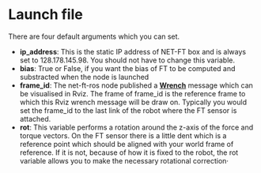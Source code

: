 
# Launch file

There are four default arguments which you can set.

* **ip_address**:
This is the static IP address of NET-FT box and is always set to 128.178.145.98. You should not have to change
this variable. 
* **bias**: 
True or False, if you want the bias of FT to be computed and substracted when the node is launched
* **frame_id**:
The net-ft-ros node published a [**Wrench**](http://wiki.ros.org/rviz/DisplayTypes/Wrench) message which can be 
visualised in Rviz. The frame of frame_id is the reference frame to which this Rviz wrench message will be draw on.
Typically you would set the frame_id to the last link of the robot where the FT sensor is attached.
* **rot**:
This variable performs a rotation around the z-axis of the force and torque vectors. On the FT sensor there is a little
dent which is a reference point which should be aligned with your world frame of reference. If it is not, because of how 
it is fixed to the robot, the rot variable allows you to make the necessary rotational correction·

